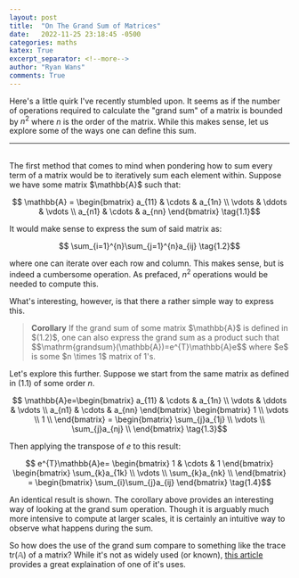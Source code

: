 ```yaml
---
layout: post
title:  "On The Grand Sum of Matrices"
date:   2022-11-25 23:18:45 -0500
categories: maths
katex: True
excerpt_separator: <!--more-->
author: "Ryan Wans"
comments: True
---
```

Here's a little quirk I've recently stumbled upon. It seems as if the number of operations required to calculate the "grand sum" of a matrix is bounded by $n^2$ where $n$ is the order of the matrix. While this makes sense, let us explore some of the ways one can define this sum.
<!--more-->

---
<br>
The first method that comes to mind when pondering how to sum every term of a matrix would be to iteratively sum each element within. Suppose we have some matrix $\mathbb{A}$ such that:

$$ \mathbb{A} = \begin{bmatrix}
a_{11} & \cdots & a_{1n} \\
\vdots & \ddots & \vdots \\
a_{n1} & \cdots & a_{nn}
\end{bmatrix} \tag{1.1}$$

It would make sense to express the sum of said matrix as:

$$
\sum_{i=1}^{n}\sum_{j=1}^{n}a_{ij}
\tag{1.2}$$

where one can iterate over each row and column. This makes sense, but is indeed a cumbersome operation. As prefaced, $n^2$ operations would be needed to compute this. 

What's interesting, however, is that there a rather simple way to express this. 

<blockquote>
<b>Corollary</b> If the grand sum of some matrix $\mathbb{A}$ is defined in $(1.2)$, one can also express the grand sum as a product such that
$$\mathrm{grandsum}(\mathbb{A})=e^{T}\mathbb{A}e$$
where $e$ is some $n \times 1$ matrix of 1's.
</blockquote>

Let's explore this further. Suppose we start from the same matrix as defined in $(1.1)$ of some order $n$. 

$$
\mathbb{A}e=\begin{bmatrix}
a_{11} & \cdots & a_{1n} \\
\vdots & \ddots & \vdots \\
a_{n1} & \cdots & a_{nn}
\end{bmatrix}
\begin{bmatrix}
1 \\
\vdots \\
1 \\
\end{bmatrix} = 
\begin{bmatrix}
\sum_{j}a_{1j} \\
\vdots \\
\sum_{j}a_{nj} \\
\end{bmatrix}
\tag{1.3}$$

Then applying the transpose of $e$ to this result:

$$
e^{T}\mathbb{A}e=
\begin{bmatrix}
1 & \cdots & 1
\end{bmatrix}
\begin{bmatrix}
\sum_{k}a_{1k} \\
\vdots \\
\sum_{k}a_{nk} \\
\end{bmatrix} = 
\begin{bmatrix}
\sum_{i}\sum_{j}a_{ij}
\end{bmatrix}
\tag{1.4}$$

An identical result is shown. The corollary above provides an interesting way of looking at the grand sum operation. Though it is arguably much more intensive to compute at larger scales, it is certainly an intuitive way to observe what happens during the sum.

So how does the use of the grand sum compare to something like the trace $\mathrm{tr}(\mathbb{A})$ of a matrix? While it's not as widely used (or known), [this article](https://math.stackexchange.com/questions/4177851/what-does-the-grand-sum-of-a-linear-transformation-matrix-tell-us-about-its-acti) provides a great explaination of one of it's uses.